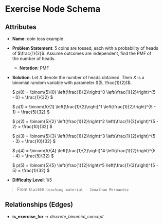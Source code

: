 # Exercise Node Schema

## Attributes

- **Name**: coin toss example

- **Problem Statement**:
  5 coins are tossed, each with a probability of heads of $\frac{1}{2}$. Assume outcomes are independent, find the PMF of the number of heads.
  - **Notation**: PMF

- **Solution**:
  Let $X$ denote the number of heads obtained. Then $X$ is a binomial random variable with parameter $(5, \frac{1}{2})$.

  $
  p(0) = \binom{5}{0} \left(\frac{1}{2}\right)^0 \left(\frac{1}{2}\right)^{5 - 0} = \frac{1}{32}
  $

  $
  p(1) = \binom{5}{1} \left(\frac{1}{2}\right)^1 \left(\frac{1}{2}\right)^{5 - 1} = \frac{5}{32}
  $

  $
  p(2) = \binom{5}{2} \left(\frac{1}{2}\right)^2 \left(\frac{1}{2}\right)^{5 - 2} = \frac{10}{32}
  $

  $
  p(3) = \binom{5}{3} \left(\frac{1}{2}\right)^3 \left(\frac{1}{2}\right)^{5 - 3} = \frac{10}{32}
  $

  $
  p(4) = \binom{5}{4} \left(\frac{1}{2}\right)^4 \left(\frac{1}{2}\right)^{5 - 4} = \frac{5}{32}
  $

  $
  p(5) = \binom{5}{5} \left(\frac{1}{2}\right)^5 \left(\frac{1}{2}\right)^{5 - 5} = \frac{1}{32}
  $

- **Difficulty Level**: 1/5

> From `Stat400 teaching material - Jonathan Fernandez`

## Relationships (Edges)

- **is_exercise_for** → *discrete_binomial_concept*